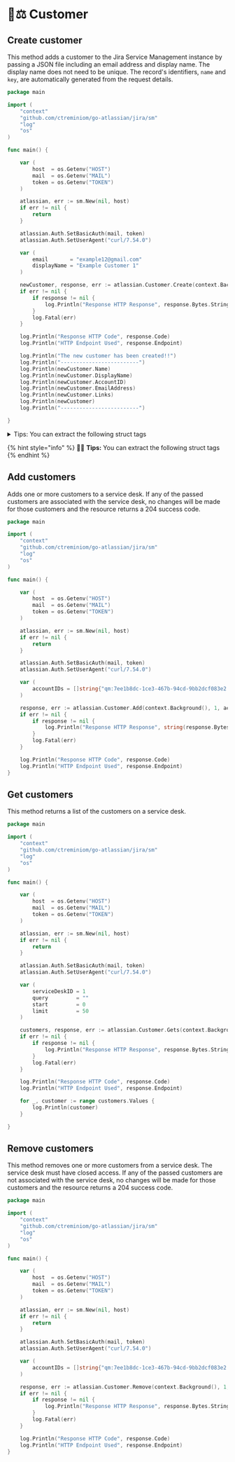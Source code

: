 # 👨⚖ Customer

## Create customer

This method adds a customer to the Jira Service Management instance by passing a JSON file including an email address and display name. The display name does not need to be unique. The record's identifiers, `name` and `key`, are automatically generated from the request details.

```go
package main

import (
	"context"
	"github.com/ctreminiom/go-atlassian/jira/sm"
	"log"
	"os"
)

func main() {

	var (
		host  = os.Getenv("HOST")
		mail  = os.Getenv("MAIL")
		token = os.Getenv("TOKEN")
	)

	atlassian, err := sm.New(nil, host)
	if err != nil {
		return
	}

	atlassian.Auth.SetBasicAuth(mail, token)
	atlassian.Auth.SetUserAgent("curl/7.54.0")

	var (
		email       = "example12@gmail.com"
		displayName = "Example Customer 1"
	)

	newCustomer, response, err := atlassian.Customer.Create(context.Background(), email, displayName)
	if err != nil {
		if response != nil {
			log.Println("Response HTTP Response", response.Bytes.String())
		}
		log.Fatal(err)
	}

	log.Println("Response HTTP Code", response.Code)
	log.Println("HTTP Endpoint Used", response.Endpoint)

	log.Println("The new customer has been created!!")
	log.Println("-------------------------")
	log.Println(newCustomer.Name)
	log.Println(newCustomer.DisplayName)
	log.Println(newCustomer.AccountID)
	log.Println(newCustomer.EmailAddress)
	log.Println(newCustomer.Links)
	log.Println(newCustomer)
	log.Println("-------------------------")

}
```

<details>

<summary>Tips: You can extract the following struct tags</summary>

```go
type CustomerScheme struct {
	AccountID    string              `json:"accountId,omitempty"`
	Name         string              `json:"name,omitempty"`
	Key          string              `json:"key,omitempty"`
	EmailAddress string              `json:"emailAddress,omitempty"`
	DisplayName  string              `json:"displayName,omitempty"`
	Active       bool                `json:"active,omitempty"`
	TimeZone     string              `json:"timeZone,omitempty"`
	Links        *CustomerLinkScheme `json:"_links,omitempty"`
}
```

</details>

{% hint style="info" %}
🧚‍♀️ **Tips:** You can extract the following struct tags
{% endhint %}

## Add customers

Adds one or more customers to a service desk. If any of the passed customers are associated with the service desk, no changes will be made for those customers and the resource returns a 204 success code.

```go
package main

import (
	"context"
	"github.com/ctreminiom/go-atlassian/jira/sm"
	"log"
	"os"
)

func main() {

	var (
		host  = os.Getenv("HOST")
		mail  = os.Getenv("MAIL")
		token = os.Getenv("TOKEN")
	)

	atlassian, err := sm.New(nil, host)
	if err != nil {
		return
	}

	atlassian.Auth.SetBasicAuth(mail, token)
	atlassian.Auth.SetUserAgent("curl/7.54.0")

	var (
		accountIDs = []string{"qm:7ee1b8dc-1ce3-467b-94cd-9bb2dcf083e2:3f06c44b-36e8-4394-9ff3-d679f854477c"}
	)

	response, err := atlassian.Customer.Add(context.Background(), 1, accountIDs)
	if err != nil {
		if response != nil {
			log.Println("Response HTTP Response", string(response.Bytes.String()))
		}
		log.Fatal(err)
	}

	log.Println("Response HTTP Code", response.Code)
	log.Println("HTTP Endpoint Used", response.Endpoint)
}
```

## Get customers

This method returns a list of the customers on a service desk.

```go
package main

import (
	"context"
	"github.com/ctreminiom/go-atlassian/jira/sm"
	"log"
	"os"
)

func main() {

	var (
		host  = os.Getenv("HOST")
		mail  = os.Getenv("MAIL")
		token = os.Getenv("TOKEN")
	)

	atlassian, err := sm.New(nil, host)
	if err != nil {
		return
	}

	atlassian.Auth.SetBasicAuth(mail, token)
	atlassian.Auth.SetUserAgent("curl/7.54.0")

	var (
		serviceDeskID = 1
		query         = ""
		start         = 0
		limit         = 50
	)

	customers, response, err := atlassian.Customer.Gets(context.Background(), serviceDeskID, query, start, limit)
	if err != nil {
		if response != nil {
			log.Println("Response HTTP Response", response.Bytes.String())
		}
		log.Fatal(err)
	}

	log.Println("Response HTTP Code", response.Code)
	log.Println("HTTP Endpoint Used", response.Endpoint)

	for _, customer := range customers.Values {
		log.Println(customer)
	}

}
```

## Remove customers

This method removes one or more customers from a service desk. The service desk must have closed access. If any of the passed customers are not associated with the service desk, no changes will be made for those customers and the resource returns a 204 success code.

```go
package main

import (
	"context"
	"github.com/ctreminiom/go-atlassian/jira/sm"
	"log"
	"os"
)

func main() {

	var (
		host  = os.Getenv("HOST")
		mail  = os.Getenv("MAIL")
		token = os.Getenv("TOKEN")
	)

	atlassian, err := sm.New(nil, host)
	if err != nil {
		return
	}

	atlassian.Auth.SetBasicAuth(mail, token)
	atlassian.Auth.SetUserAgent("curl/7.54.0")

	var (
		accountIDs = []string{"qm:7ee1b8dc-1ce3-467b-94cd-9bb2dcf083e2:3f06c44b-36e8-4394-9ff3-d679f854477c"}
	)

	response, err := atlassian.Customer.Remove(context.Background(), 1, accountIDs)
	if err != nil {
		if response != nil {
			log.Println("Response HTTP Response", response.Bytes.String())
		}
		log.Fatal(err)
	}

	log.Println("Response HTTP Code", response.Code)
	log.Println("HTTP Endpoint Used", response.Endpoint)
}
```
